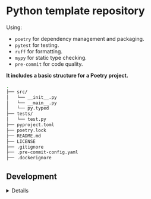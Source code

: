 # Python template repository

Using:

- `poetry` for dependency management and packaging.
- `pytest` for testing.
- `ruff` for formatting.
- `mypy` for static type checking.
- `pre-commit` for code quality.

**It includes a basic structure for a Poetry project.**

```bash
.
├── src/
│   └── __init__.py
│   └── __main__.py
│   └── py.typed
├── tests/
│   └── test.py
├── pyproject.toml
├── poetry.lock
├── README.md
├── LICENSE
├── .gitignore
├── .pre-commit-config.yaml
├── .dockerignore
```

## Development

<details>

## Installation

```bash
poetry install
```

## Usage

```bash
poetry run app
```

## Testing

```bash
pytest -c pyproject.toml
```

## Formatting

```bash
poetry run poe format-code
```

## Pre-commit

```bash
poetry shell
pre-commit install
```

</details>
